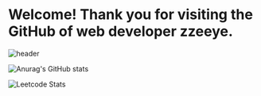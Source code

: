 # Welcome! Thank you for visiting the GitHub of web developer zzeeye. 

![header](https://capsule-render.vercel.app/api?type=waving&text=zzeeye's%20github&fontAlign=50&fontAlignY=40&color=gradient&customColorList=0:blue,100:green)

![Anurag's GitHub stats](https://github-readme-stats.vercel.app/api?username=zzeeye&show_icons=true&theme=graywhite)

![Leetcode Stats](https://leetcard.jacoblin.cool/zzeeye?theme=wtf)

